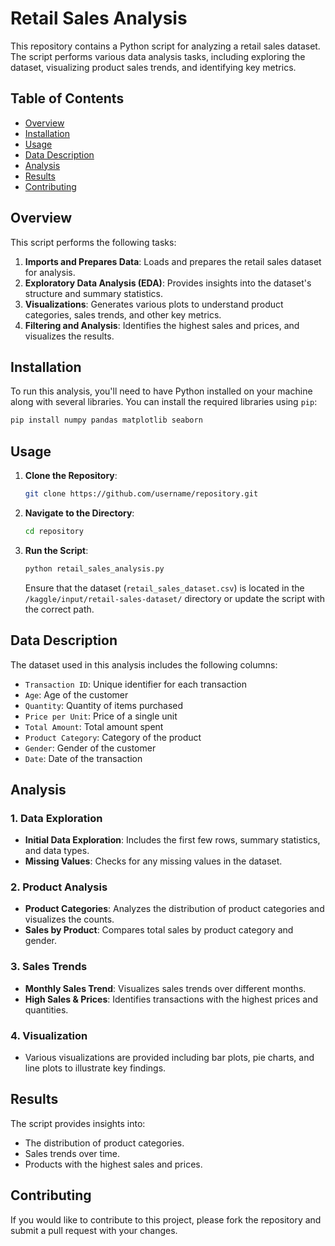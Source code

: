 # Retail Sales Analysis

This repository contains a Python script for analyzing a retail sales dataset. The script performs various data analysis tasks, including exploring the dataset, visualizing product sales trends, and identifying key metrics.

## Table of Contents

- [Overview](#overview)
- [Installation](#installation)
- [Usage](#usage)
- [Data Description](#data-description)
- [Analysis](#analysis)
- [Results](#results)
- [Contributing](#contributing)

## Overview

This script performs the following tasks:

1. **Imports and Prepares Data**: Loads and prepares the retail sales dataset for analysis.
2. **Exploratory Data Analysis (EDA)**: Provides insights into the dataset's structure and summary statistics.
3. **Visualizations**: Generates various plots to understand product categories, sales trends, and other key metrics.
4. **Filtering and Analysis**: Identifies the highest sales and prices, and visualizes the results.

## Installation

To run this analysis, you'll need to have Python installed on your machine along with several libraries. You can install the required libraries using `pip`:

```bash
pip install numpy pandas matplotlib seaborn
```

## Usage

1. **Clone the Repository**:
    ```bash
    git clone https://github.com/username/repository.git
    ```

2. **Navigate to the Directory**:
    ```bash
    cd repository
    ```

3. **Run the Script**:
    ```bash
    python retail_sales_analysis.py
    ```

   Ensure that the dataset (`retail_sales_dataset.csv`) is located in the `/kaggle/input/retail-sales-dataset/` directory or update the script with the correct path.

## Data Description

The dataset used in this analysis includes the following columns:

- `Transaction ID`: Unique identifier for each transaction
- `Age`: Age of the customer
- `Quantity`: Quantity of items purchased
- `Price per Unit`: Price of a single unit
- `Total Amount`: Total amount spent
- `Product Category`: Category of the product
- `Gender`: Gender of the customer
- `Date`: Date of the transaction

## Analysis

### 1. Data Exploration

- **Initial Data Exploration**: Includes the first few rows, summary statistics, and data types.
- **Missing Values**: Checks for any missing values in the dataset.

### 2. Product Analysis

- **Product Categories**: Analyzes the distribution of product categories and visualizes the counts.
- **Sales by Product**: Compares total sales by product category and gender.

### 3. Sales Trends

- **Monthly Sales Trend**: Visualizes sales trends over different months.
- **High Sales & Prices**: Identifies transactions with the highest prices and quantities.

### 4. Visualization

- Various visualizations are provided including bar plots, pie charts, and line plots to illustrate key findings.

## Results

The script provides insights into:

- The distribution of product categories.
- Sales trends over time.
- Products with the highest sales and prices.

## Contributing

If you would like to contribute to this project, please fork the repository and submit a pull request with your changes.

